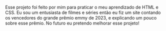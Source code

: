 Esse projeto foi feito por mim para praticar o meu aprendizado de HTML e CSS. 
Eu sou um entusiasta de filmes e séries então eu  fiz um site contando os vencedores do grande prêmio emmy de 2023, e explicando um pouco sobre esse prêmio.
No futuro eu pretendo melhorar esse projeto!
